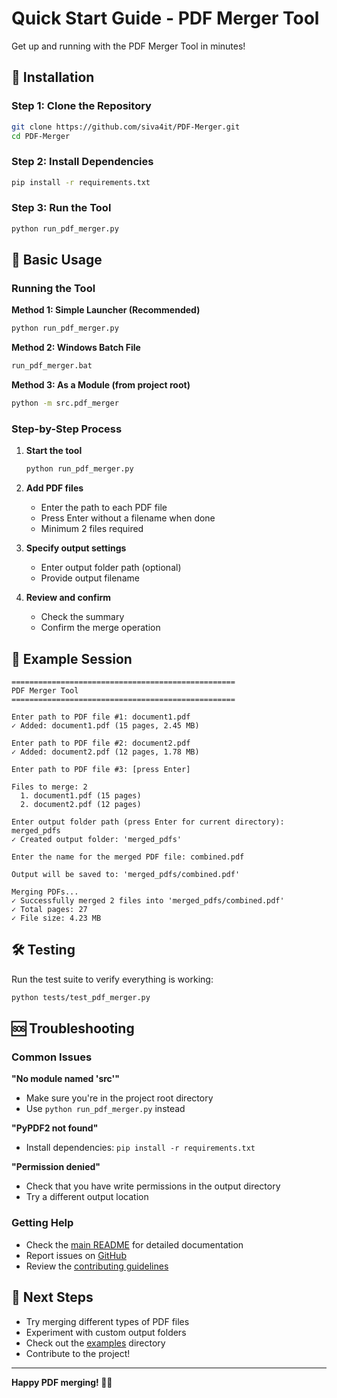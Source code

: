 # Quick Start Guide - PDF Merger Tool

Get up and running with the PDF Merger Tool in minutes!

## 🚀 Installation

### Step 1: Clone the Repository
```bash
git clone https://github.com/siva4it/PDF-Merger.git
cd PDF-Merger
```

### Step 2: Install Dependencies
```bash
pip install -r requirements.txt
```

### Step 3: Run the Tool
```bash
python run_pdf_merger.py
```

## 📖 Basic Usage

### Running the Tool

**Method 1: Simple Launcher (Recommended)**
```cmd
python run_pdf_merger.py
```

**Method 2: Windows Batch File**
```cmd
run_pdf_merger.bat
```

**Method 3: As a Module (from project root)**
```cmd
python -m src.pdf_merger
```

### Step-by-Step Process

1. **Start the tool**
   ```bash
   python run_pdf_merger.py
   ```

2. **Add PDF files**
   - Enter the path to each PDF file
   - Press Enter without a filename when done
   - Minimum 2 files required

3. **Specify output settings**
   - Enter output folder path (optional)
   - Provide output filename

4. **Review and confirm**
   - Check the summary
   - Confirm the merge operation

## 🎯 Example Session

```
==================================================
PDF Merger Tool
==================================================

Enter path to PDF file #1: document1.pdf
✓ Added: document1.pdf (15 pages, 2.45 MB)

Enter path to PDF file #2: document2.pdf
✓ Added: document2.pdf (12 pages, 1.78 MB)

Enter path to PDF file #3: [press Enter]

Files to merge: 2
  1. document1.pdf (15 pages)
  2. document2.pdf (12 pages)

Enter output folder path (press Enter for current directory): merged_pdfs
✓ Created output folder: 'merged_pdfs'

Enter the name for the merged PDF file: combined.pdf

Output will be saved to: 'merged_pdfs/combined.pdf'

Merging PDFs...
✓ Successfully merged 2 files into 'merged_pdfs/combined.pdf'
✓ Total pages: 27
✓ File size: 4.23 MB
```

## 🛠️ Testing

Run the test suite to verify everything is working:
```bash
python tests/test_pdf_merger.py
```

## 🆘 Troubleshooting

### Common Issues

**"No module named 'src'"**
- Make sure you're in the project root directory
- Use `python run_pdf_merger.py` instead

**"PyPDF2 not found"**
- Install dependencies: `pip install -r requirements.txt`

**"Permission denied"**
- Check that you have write permissions in the output directory
- Try a different output location

### Getting Help

- Check the [main README](../README.md) for detailed documentation
- Report issues on [GitHub](https://github.com/siva4it/PDF-Merger/issues)
- Review the [contributing guidelines](../CONTRIBUTING.md)

## 🎉 Next Steps

- Try merging different types of PDF files
- Experiment with custom output folders
- Check out the [examples](../examples/) directory
- Contribute to the project!

---

**Happy PDF merging! 📄✨** 